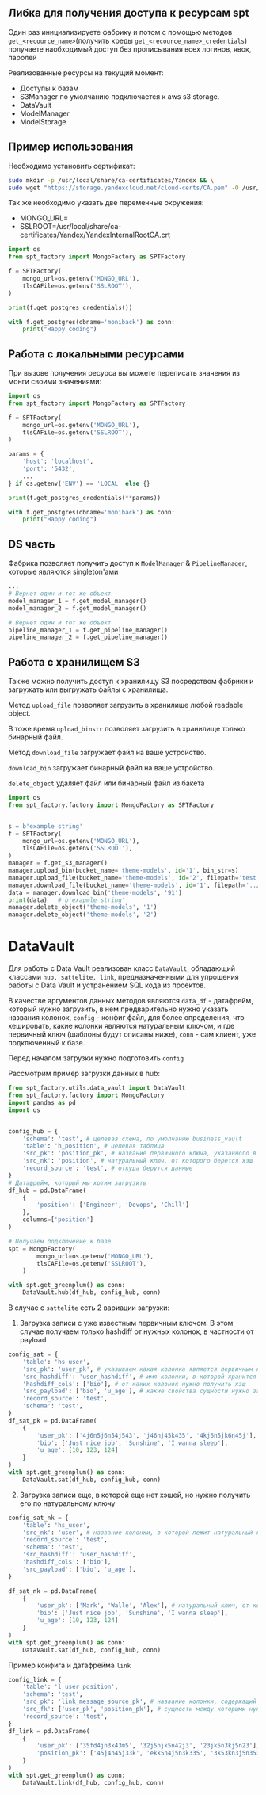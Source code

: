 
## Либка для получения доступа к ресурсам spt

Один раз инициализируете фабрику и потом с помощью методов `get_<recource_name>`(получить креды `get_<recource_name>_credentials`) получаете наобходимый доступ без прописывания всех логинов, явок, паролей

Реализованные ресурсы на текущий момент:

- Доступы к базам
- S3Manager по умолчанию подключается к aws s3 storage. 
- DataVault
- ModelManager
- ModelStorage

## Пример использования

Необходимо установить сертификат:

```bash
sudo mkdir -p /usr/local/share/ca-certificates/Yandex && \
sudo wget "https://storage.yandexcloud.net/cloud-certs/CA.pem" -O /usr/local/share/ca-certificates/Yandex/YandexInternalRootCA.crt
```

Так же необходимо указать две переменные окружения: 

 - MONGO_URL=<url>
 - SSLROOT=/usr/local/share/ca-certificates/Yandex/YandexInternalRootCA.crt


```python
import os
from spt_factory import MongoFactory as SPTFactory

f = SPTFactory(
    mongo_url=os.getenv('MONGO_URL'),
    tlsCAFile=os.getenv('SSLROOT'),
)

print(f.get_postgres_credentials())

with f.get_postgres(dbname='moniback') as conn:
    print("Happy coding")
```

## Работа с локальными ресурсами

При вызове получения ресурса вы можете переписать значения из монги своими значениями:

```python
import os
from spt_factory import MongoFactory as SPTFactory

f = SPTFactory(
    mongo_url=os.getenv('MONGO_URL'),
    tlsCAFile=os.getenv('SSLROOT'),
)

params = {
    'host': 'localhost',
    'port': '5432',
    ...
} if os.getenv('ENV') == 'LOCAL' else {} 

print(f.get_postgres_credentials(**params))

with f.get_postgres(dbname='moniback') as conn:
    print("Happy coding")
```


## DS часть

Фабрика позволяет получить доступ к `ModelManager` & `PipelineManager`, которые являются singleton'ами

```python
...
# Вернет один и тот же объект
model_manager_1 = f.get_model_manager()
model_manager_2 = f.get_model_manager()

# Вернет один и тот же объект
pipeline_manager_1 = f.get_pipeline_manager()
pipeline_manager_2 = f.get_pipeline_manager()
```


## Работа с хранилищем S3

Также можно получить доступ к хранилищу S3 посредством фабрики и загружать или выгружать файлы с хранилища.

Метод `upload_file` позволяет загрузить в хранилище любой readable object. 

В тоже время `upload_binstr` позволяет загрузить в хранилище только бинарный файл.

Метод `download_file` загружает файл на ваше устройство.

`download_bin` загружает бинарный файл на ваше устройство.

`delete_object` удаляет файл или бинарный файл из бакета

```python
import os
from spt_factory.factory import MongoFactory as SPTFactory


s = b'example string'
f = SPTFactory(
    mongo_url=os.getenv('MONGO_URL'),
    tlsCAFile=os.getenv('SSLROOT'),
)
manager = f.get_s3_manager()
manager.upload_bin(bucket_name='theme-models', id='1', bin_str=s)
manager.upload_file(bucket_name='theme-models', id='2', filepath='test.py', author='Walle')
manager.download_file(bucket_name='theme-models', id='1', filepath='../downloaded_file.txt')
data = manager.download_bin('theme-models', '91')
print(data)   # b'exapmle string'
manager.delete_object('theme-models', '1')
manager.delete_object('theme-models', '2')
```


# DataVault

Для работы с Data Vault реализован класс `DataVault`, обладающий классами `hub, sattelite, link`, предназначенными для 
упрощения работы с Data Vault и устранением SQL кода из проектов.

В качестве аргументов данных методов являются `data_df` - датафрейм, который нужно загрузить, 
в нем предварительно нужно указать названия колонок, `config` - конфиг файл, для более определения, 
что хешировать, какие колонки являются натуральным ключом, и где первичный ключ (шаблоны будут описаны ниже),
`conn` - сам клиент, уже подключенный к базе.

Перед началом загрузки нужно подготовить `config`

Рассмотрим пример загрузки данных в hub:

```python
from spt_factory.utils.data_vault import DataVault
from spt_factory.factory import MongoFactory
import pandas as pd
import os


config_hub = {
    'schema': 'test', # целевая схема, по умолчанию business_vault
    'table': 'h_position', # целевая таблица
    'src_pk': 'position_pk', # название первичного ключа, указанного в таблице
    'src_nk': 'position', # натуральный ключ, от которого берется хэш
    'record_source': 'test', # откуда берутся данные
}
# Датафрейм, который мы хотим загрузить
df_hub = pd.DataFrame(
    {
        'position': ['Engineer', 'Devops', 'Chill']
    },
    columns=['position']
)

# Получаем подключение к базе
spt = MongoFactory(
        mongo_url=os.getenv('MONGO_URL'),
        tlsCAFile=os.getenv('SSLROOT'),
    )

with spt.get_greenplum() as conn:
    DataVault.hub(df_hub, config_hub, conn)
```

В случае с `sattelite`  есть 2 вариации загрузки:
1) Загрузка записи с уже известным первичным ключом. В этом случае получаем только hashdiff от нужных колонок, 
в частности от payload

```python
config_sat = {
    'table': 'hs_user',
    'src_pk': 'user_pk', # указываем какая колонка является первичным ключом в датафрейме
    'src_hashdiff': 'user_hashdiff', # имя колонки, в которой хранится hashdiff в целевой таблице
    'hashdiff_cols': ['bio'], # от каких колонок нужно получить хэш
    'src_payload': ['bio', 'u_age'], # какие свойства сущности нужно загрузить в satellite
    'record_source': 'test',
    'schema': 'test',
}
df_sat_pk = pd.DataFrame(
    {
        'user_pk': ['4j6n5j6n54j543', 'j46nj45k435', '4kj6n5jk6n45j'],  # ключ существующей записи в hub
        'bio': ['Just nice job', 'Sunshine', 'I wanna sleep'],
        'u_age': [10, 123, 124]
    }
)
with spt.get_greenplum() as conn:
    DataVault.sat(df_hub, config_hub, conn)
```

2) Загрузка записи еще, в которой еще нет хэшей, но нужно получить его по натуральному ключу

```python
config_sat_nk = {
    'table': 'hs_user',
    'src_nk': 'user', # название колонки, в которой лежит натуральный ключ
    'record_source': 'test',
    'schema': 'test',
    'src_hashdiff': 'user_hashdiff',
    'hashdiff_cols': ['bio'],
    'src_payload': ['bio', 'u_age'],
}

df_sat_nk = pd.DataFrame(
    {
        'user_pk': ['Mark', 'Walle', 'Alex'], # натуральный ключ, от которого нужно получить хэш
        'bio': ['Just nice job', 'Sunshine', 'I wanna sleep'],
        'u_age': [10, 123, 124]
    }
)
with spt.get_greenplum() as conn:
    DataVault.sat(df_hub, config_hub, conn)
```

Пример конфига и датафрейма `link`

```python
config_link = {
    'table': 'l_user_position',
    'schema': 'test',
    'src_pk': 'link_message_source_pk', # название колонки, содержащий первичный ключ самой линки
    'src_fk': ['user_pk', 'position_pk'], # сущности между которыми нужно получить линку
    'record_source': 'test',
}
df_link = pd.DataFrame(
    {
        'user_pk': ['35fd4jn3k43m5', '32j5njk5n42j3', '23jk5n3kj5n23'],
        'position_pk': ['45j4h45j33k', 'ekk5n4j5n3k335', '3k53kn3j5n353']
    }
)
with spt.get_greenplum() as conn:
    DataVault.link(df_hub, config_hub, conn)
```




